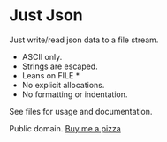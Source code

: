 # Just Json
Just write/read json data to a file stream.

* ASCII only.
* Strings are escaped.
* Leans on FILE *
* No explicit allocations.
* No formatting or indentation.

See files for usage and documentation.

Public domain. [Buy me a pizza](https://justas-d.github.io/coffee.html)
